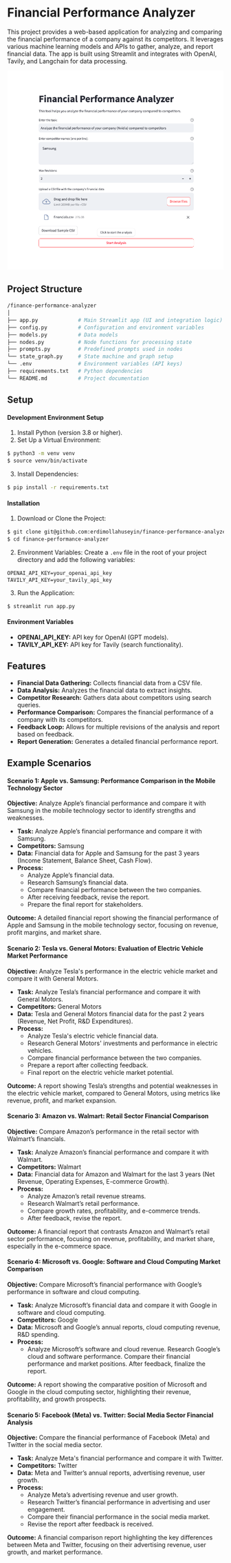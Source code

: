 # Financial Performance Analyzer

This project provides a web-based application for analyzing and comparing the financial performance of a company against its competitors. It leverages various machine learning models and APIs to gather, analyze, and report financial data. The app is built using Streamlit and integrates with OpenAI, Tavily, and Langchain for data processing.

![Alt text](./web.png)

## Project Structure

```bash
/finance-performance-analyzer
│
├── app.py             # Main Streamlit app (UI and integration logic)
├── config.py          # Configuration and environment variables
├── models.py          # Data models
├── nodes.py           # Node functions for processing state
├── prompts.py         # Predefined prompts used in nodes
└── state_graph.py     # State machine and graph setup
└── .env               # Environment variables (API keys)
├── requirements.txt   # Python dependencies
└── README.md          # Project documentation
```

## Setup

#### Development Environment Setup

1. Install Python (version 3.8 or higher).
2. Set Up a Virtual Environment:

```bash
$ python3 -m venv venv
$ source venv/bin/activate
```

3. Install Dependencies: 

```bash
$ pip install -r requirements.txt
```

#### Installation

1. Download or Clone the Project:

```bash
$ git clone git@github.com:erdimollahuseyin/finance-performance-analyzer.git
$ cd finance-performance-analyzer
```

2. Environment Variables: Create a `.env` file in the root of your project directory and add the following variables:

```
OPENAI_API_KEY=your_openai_api_key
TAVILY_API_KEY=your_tavily_api_key
```

3. Run the Application:

```bash
$ streamlit run app.py
```

#### Environment Variables

- **OPENAI_API_KEY:** API key for OpenAI (GPT models).
- **TAVILY_API_KEY:** API key for Tavily (search functionality).

## Features

- **Financial Data Gathering:** Collects financial data from a CSV file.
- **Data Analysis:** Analyzes the financial data to extract insights.
- **Competitor Research:** Gathers data about competitors using search queries.
- **Performance Comparison:** Compares the financial performance of a company with its competitors.
- **Feedback Loop:** Allows for multiple revisions of the analysis and report based on feedback.
- **Report Generation:** Generates a detailed financial performance report.

## Example Scenarios

#### Scenario 1: Apple vs. Samsung: Performance Comparison in the Mobile Technology Sector

**Objective:** Analyze Apple’s financial performance and compare it with Samsung in the mobile technology sector to identify strengths and weaknesses.

- **Task:** Analyze Apple’s financial performance and compare it with Samsung.
- **Competitors:** Samsung
- **Data:** Financial data for Apple and Samsung for the past 3 years (Income Statement, Balance Sheet, Cash Flow).
- **Process:**
    - Analyze Apple’s financial data.
    - Research Samsung’s financial data.
    - Compare financial performance between the two companies.
    - After receiving feedback, revise the report.
    - Prepare the final report for stakeholders.

**Outcome:** A detailed financial report showing the financial performance of Apple and Samsung in the mobile technology sector, focusing on revenue, profit margins, and market share.

#### Scenario 2: Tesla vs. General Motors: Evaluation of Electric Vehicle Market Performance

**Objective:** Analyze Tesla's performance in the electric vehicle market and compare it with General Motors.

- **Task:** Analyze Tesla’s financial performance and compare it with General Motors.
- **Competitors:** General Motors
- **Data:** Tesla and General Motors financial data for the past 2 years (Revenue, Net Profit, R&D Expenditures).
- **Process:**
    - Analyze Tesla's electric vehicle financial data.
    - Research General Motors' investments and performance in electric vehicles.
    - Compare financial performance between the two companies.
    - Prepare a report after collecting feedback.
    - Final report on the electric vehicle market potential.

**Outcome:** A report showing Tesla’s strengths and potential weaknesses in the electric vehicle market, compared to General Motors, using metrics like revenue, profit, and market expansion.

#### Scenario 3: Amazon vs. Walmart: Retail Sector Financial Comparison

**Objective:** Compare Amazon’s performance in the retail sector with Walmart’s financials.

- **Task:** Analyze Amazon’s financial performance and compare it with Walmart.
- **Competitors:** Walmart
- **Data:** Financial data for Amazon and Walmart for the last 3 years (Net Revenue, Operating Expenses, E-commerce Growth).
- **Process:**
    - Analyze Amazon’s retail revenue streams.
    - Research Walmart’s retail performance.
    - Compare growth rates, profitability, and e-commerce trends.
    - After feedback, revise the report.

**Outcome:** A financial report that contrasts Amazon and Walmart’s retail sector performance, focusing on revenue, profitability, and market share, especially in the e-commerce space.

#### Scenario 4: Microsoft vs. Google: Software and Cloud Computing Market Comparison

**Objective:** Compare Microsoft’s financial performance with Google’s performance in software and cloud computing.

- **Task:** Analyze Microsoft’s financial data and compare it with Google in software and cloud computing.
- **Competitors:** Google
- **Data:** Microsoft and Google’s annual reports, cloud computing revenue, R&D spending.
- **Process:**
    - Analyze Microsoft’s software and cloud revenue.
    Research Google’s cloud and software performance.
    Compare their financial performance and market positions.
    After feedback, finalize the report.

**Outcome:** A report showing the comparative position of Microsoft and Google in the cloud computing sector, highlighting their revenue, profitability, and growth prospects.

#### Scenario 5: Facebook (Meta) vs. Twitter: Social Media Sector Financial Analysis

**Objective:** Compare the financial performance of Facebook (Meta) and Twitter in the social media sector.

- **Task:** Analyze Meta's financial performance and compare it with Twitter.
- **Competitors:** Twitter
- **Data:** Meta and Twitter’s annual reports, advertising revenue, user growth.
- **Process:**
    - Analyze Meta’s advertising revenue and user growth.
    - Research Twitter’s financial performance in advertising and user engagement.
    - Compare their financial performance in the social media market.
    - Revise the report after feedback is received.

**Outcome:** A financial comparison report highlighting the key differences between Meta and Twitter, focusing on their advertising revenue, user growth, and market performance.

